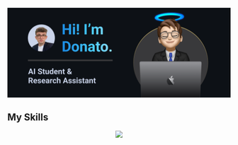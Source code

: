 ![Logo](img//README.png)

## My Skills
<p align="center">
  <a href="https://skillicons.dev">
    <img src="https://skillicons.dev/icons?i=ubuntu,java,c,cpp,py,r,mysql,pytorch,tensorflow,githubactions,md,git,github,docker,vscode,eclipse" />
  </a>
</p>

